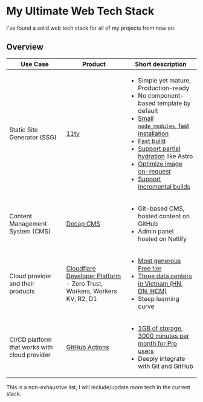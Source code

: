 # My Ultimate Web Tech Stack

<!-- tl;dr starts -->

I've found a solid web tech stack for all of my projects from now on.

<!-- tl;dr ends -->

## Overview

<!-- prettier-ignore -->
| Use Case | Product | Short description |
| --- | --- | --- |
| Static Site Generator (SSG) | [11ty](https://github.com/11ty/eleventy) | <ul><li>Simple yet mature, Production-ready</li><li>No component-based template by default</li><li>[Small `node_modules`, fast installation](https://www.11ty.dev/docs/performance/#installation-performance)</li><li>[Fast build](https://www.11ty.dev/docs/performance/#build-performance)</li><li>[Support partial hydration](https://www.11ty.dev/docs/plugins/is-land/) like Astro</li><li>[Optimize image on-request](https://www.11ty.dev/docs/performance/#performance-tips)</li><li>[Support incremental builds](https://www.11ty.dev/docs/performance/#performance-tips)</li></ul> |
| Content Management System (CMS) | [Decap CMS](https://github.com/decaporg/decap-cms?tab=readme-ov-file) | <ul><li>Git-based CMS, hosted content on GitHub</li><li>Admin panel hosted on Netlify</li></ul> |
| Cloud provider and their products | [Cloudflare Developer Platform](https://developers.cloudflare.com) - Zero Trust, Workers, Workers KV, R2, D1 | <ul><li><a href="https://free-for.dev/#/?id=major-cloud-providers">Most generous Free tier</a></li><li><a href="https://www.cloudflare.com/network/">Three data centers in Vietnam (HN, DN, HCM)</a></li><li>Steep learning curve</li></ul> |
| CI/CD platform that works with cloud provider | [GitHub Actions](https://developers.cloudflare.com/workers/ci-cd/external-cicd/github-actions/) | <ul><li><a href="https://docs.github.com/en/billing/managing-billing-for-your-products/managing-billing-for-github-actions/about-billing-for-github-actions">1GB of storage, 3000 minutes per month for Pro users</a></li><li>Deeply integrate with Git and GitHub</li></ul> |

This is a non-exhaustive list, I will include/update more tech in the current stack.
